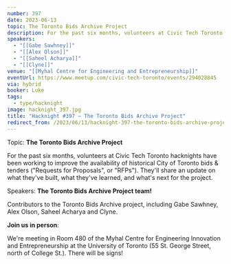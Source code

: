```yaml
---
number: 397
date: 2023-06-13
topic: The Toronto Bids Archive Project
description: For the past six months, volunteers at Civic Tech Toronto hacknights have been working to improve the availability of historical City of Toronto bids & tenders (‘Requests for Proposals’, or RFPs). They'll share an update on what they've built, what they've learned, and what's next for the project.
speakers:
  - "[[Gabe Sawhney]]"
  - "[[Alex Olson]]"
  - "[[Saheel Acharya]]"
  - "[[Clyne]]"
venue: "[[Myhal Centre for Engineering and Entrepreneurship]]"
eventUrl: https://www.meetup.com/civic-tech-toronto/events/294028845
via: hybrid
booker: Luke
tags:
  - type/hacknight
image: hacknight_397.jpg
title: "Hacknight #397 – The Toronto Bids Archive Project"
redirect_from: /2023/06/13/hacknight-397-the-toronto-bids-archive-project-with-gabe-sawhney-alex-olson-saheel-acharya-and-clyne/
---
```

Topic: **The Toronto Bids Archive Project**

For the past six months, volunteers at Civic Tech Toronto hacknights have been working to improve the availability of historical City of Toronto bids & tenders ("Requests for Proposals", or "RFPs"). They'll share an update on what they've built, what they've learned, and what's next for the project.

Speakers: **The Toronto Bids Archive Project team!**

Contributors to the Toronto Bids Archive project, including Gabe Sawhney, Alex Olson, Saheel Acharya and Clyne.

**Join us in person**:

We're meeting in Room 480 of the Myhal Centre for Engineering Innovation and Entrepreneurship at the University of Toronto (55 St. George Street, north of College St.). There will be signs!